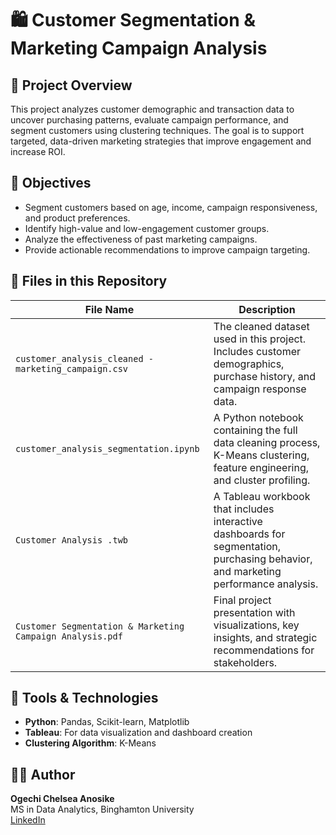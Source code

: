 # 🛍️ Customer Segmentation & Marketing Campaign Analysis

## 📌 Project Overview
This project analyzes customer demographic and transaction data to uncover purchasing patterns, evaluate campaign performance, and segment customers using clustering techniques. The goal is to support targeted, data-driven marketing strategies that improve engagement and increase ROI.

## 🎯 Objectives
- Segment customers based on age, income, campaign responsiveness, and product preferences.
- Identify high-value and low-engagement customer groups.
- Analyze the effectiveness of past marketing campaigns.
- Provide actionable recommendations to improve campaign targeting.

## 📂 Files in this Repository

| File Name | Description |
|-----------|-------------|
| `customer_analysis_cleaned - marketing_campaign.csv` | The cleaned dataset used in this project. Includes customer demographics, purchase history, and campaign response data. |
| `customer_analysis_segmentation.ipynb` | A Python notebook containing the full data cleaning process, K-Means clustering, feature engineering, and cluster profiling. |
| `Customer Analysis .twb` | A Tableau workbook that includes interactive dashboards for segmentation, purchasing behavior, and marketing performance analysis. |
| `Customer Segmentation & Marketing Campaign Analysis.pdf` | Final project presentation with visualizations, key insights, and strategic recommendations for stakeholders. |

## 🧰 Tools & Technologies
- **Python**: Pandas, Scikit-learn, Matplotlib
- **Tableau**: For data visualization and dashboard creation
- **Clustering Algorithm**: K-Means

## 👩‍💼 Author
**Ogechi Chelsea Anosike**  
MS in Data Analytics, Binghamton University  
[LinkedIn](https://www.linkedin.com/in/ogechi-anosike-a09b49187/)
